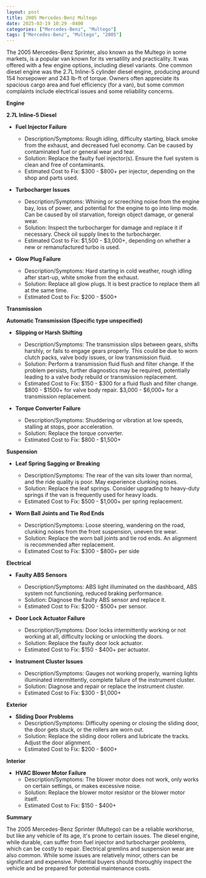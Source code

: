 ```yaml
---
layout: post
title: 2005 Mercedes-Benz Multego
date: 2025-03-19 10:29 -0400
categories: ["Mercedes-Benz", "Multego"]
tags: ["Mercedes-Benz", "Multego", "2005"]
---
```

The 2005 Mercedes-Benz Sprinter, also known as the Multego in some markets, is a popular van known for its versatility and practicality. It was offered with a few engine options, including diesel variants. One common diesel engine was the 2.7L Inline-5 cylinder diesel engine, producing around 154 horsepower and 243 lb-ft of torque. Owners often appreciate its spacious cargo area and fuel efficiency (for a van), but some common complaints include electrical issues and some reliability concerns.

**Engine**

**2.7L Inline-5 Diesel**

*   **Fuel Injector Failure**
    *   Description/Symptoms: Rough idling, difficulty starting, black smoke from the exhaust, and decreased fuel economy. Can be caused by contaminated fuel or general wear and tear.
    *   Solution: Replace the faulty fuel injector(s). Ensure the fuel system is clean and free of contaminants.
    *   Estimated Cost to Fix: $300 - $800+ per injector, depending on the shop and parts used.

*   **Turbocharger Issues**
    *   Description/Symptoms: Whining or screeching noise from the engine bay, loss of power, and potential for the engine to go into limp mode. Can be caused by oil starvation, foreign object damage, or general wear.
    *   Solution: Inspect the turbocharger for damage and replace it if necessary. Check oil supply lines to the turbocharger.
    *   Estimated Cost to Fix: $1,500 - $3,000+, depending on whether a new or remanufactured turbo is used.

*   **Glow Plug Failure**
    *   Description/Symptoms: Hard starting in cold weather, rough idling after start-up, white smoke from the exhaust.
    *   Solution: Replace all glow plugs. It is best practice to replace them all at the same time.
    *   Estimated Cost to Fix: $200 - $500+

**Transmission**

**Automatic Transmission (Specific type unspecified)**

*   **Slipping or Harsh Shifting**
    *   Description/Symptoms: The transmission slips between gears, shifts harshly, or fails to engage gears properly. This could be due to worn clutch packs, valve body issues, or low transmission fluid.
    *   Solution: Perform a transmission fluid flush and filter change. If the problem persists, further diagnostics may be required, potentially leading to a valve body rebuild or transmission replacement.
    *   Estimated Cost to Fix: $150 - $300 for a fluid flush and filter change. $800 - $1500+ for valve body repair. $3,000 - $6,000+ for a transmission replacement.

*   **Torque Converter Failure**
    *   Description/Symptoms: Shuddering or vibration at low speeds, stalling at stops, poor acceleration.
    *   Solution: Replace the torque converter.
    *   Estimated Cost to Fix: $800 - $1,500+

**Suspension**

*   **Leaf Spring Sagging or Breaking**
    *   Description/Symptoms: The rear of the van sits lower than normal, and the ride quality is poor. May experience clunking noises.
    *   Solution: Replace the leaf springs. Consider upgrading to heavy-duty springs if the van is frequently used for heavy loads.
    *   Estimated Cost to Fix: $500 - $1,000+ per spring replacement.

*   **Worn Ball Joints and Tie Rod Ends**
    *   Description/Symptoms: Loose steering, wandering on the road, clunking noises from the front suspension, uneven tire wear.
    *   Solution: Replace the worn ball joints and tie rod ends. An alignment is recommended after replacement.
    *   Estimated Cost to Fix: $300 - $800+ per side

**Electrical**

*   **Faulty ABS Sensors**
    *   Description/Symptoms: ABS light illuminated on the dashboard, ABS system not functioning, reduced braking performance.
    *   Solution: Diagnose the faulty ABS sensor and replace it.
    *   Estimated Cost to Fix: $200 - $500+ per sensor.

*   **Door Lock Actuator Failure**
    *   Description/Symptoms: Door locks intermittently working or not working at all, difficulty locking or unlocking the doors.
    *   Solution: Replace the faulty door lock actuator.
    *   Estimated Cost to Fix: $150 - $400+ per actuator.

*   **Instrument Cluster Issues**
    *   Description/Symptoms: Gauges not working properly, warning lights illuminated intermittently, complete failure of the instrument cluster.
    *   Solution: Diagnose and repair or replace the instrument cluster.
    *   Estimated Cost to Fix: $300 - $1,000+

**Exterior**

*   **Sliding Door Problems**
    *   Description/Symptoms: Difficulty opening or closing the sliding door, the door gets stuck, or the rollers are worn out.
    *   Solution: Replace the sliding door rollers and lubricate the tracks. Adjust the door alignment.
    *   Estimated Cost to Fix: $200 - $600+

**Interior**

*   **HVAC Blower Motor Failure**
    *   Description/Symptoms: The blower motor does not work, only works on certain settings, or makes excessive noise.
    *   Solution: Replace the blower motor resistor or the blower motor itself.
    *   Estimated Cost to Fix: $150 - $400+

**Summary**

The 2005 Mercedes-Benz Sprinter (Multego) can be a reliable workhorse, but like any vehicle of its age, it's prone to certain issues. The diesel engine, while durable, can suffer from fuel injector and turbocharger problems, which can be costly to repair. Electrical gremlins and suspension wear are also common. While some issues are relatively minor, others can be significant and expensive. Potential buyers should thoroughly inspect the vehicle and be prepared for potential maintenance costs.

